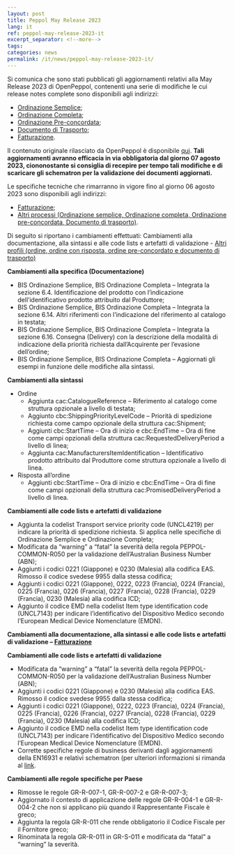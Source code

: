 ```yaml
---
layout: post
title: Peppol May Release 2023
lang: it
ref: peppol-may-release-2023-it
excerpt_separator: <!--more-->
tags:
categories: news
permalink: /it/news/peppol-may-release-2023-it/
---
```

Si comunica che sono stati pubblicati gli aggiornamenti relativi alla May Release 2023 di OpenPeppol, contenenti una serie di modifiche le cui release notes complete sono disponibili agli indirizzi:

 - [Ordinazione Semplice](https://peppol-docs.agid.gov.it/docs-next-release/docs/ITA/others/guides/release-notes-it/3-order-only/main.html);
 - [Ordinazione Completa](https://peppol-docs.agid.gov.it/docs-next-release/docs/ITA/others/guides/release-notes-it/28-ordering/main.html);
 - [Ordinazione Pre-concordata](https://peppol-docs.agid.gov.it/docs-next-release/docs/ITA/others/guides/release-notes-it/42-orderagreement/main.html);
 - [Documento di Trasporto](https://peppol-docs.agid.gov.it/docs-next-release/docs/ITA/others/guides/release-notes-it/30-despatchadvice/main.html);
 - [Fatturazione](https://peppol-docs.agid.gov.it/docs-next-release/docs/ITA/invoice/guide/release-notes-it/main.html).

Il contenuto originale rilasciato da OpenPeppol è disponibile [qui](https://peppol.org/may-2023-release-of-the-peppol-post-award-artefact/).
**Tali aggiornamenti avranno efficacia in via obbligatoria dal giorno 07 agosto 2023, ciononostante si consiglia di recepire per tempo tali modifiche e di scaricare gli schematron per la validazione dei documenti aggiornati.**

Le specifiche tecniche che rimarranno in vigore fino al giorno 06 agosto 2023 sono disponibili agli indirizzi:

 - [Fatturazione](https://peppol-docs.agid.gov.it/docs/my_index_fatt.jsp);
 - [Altri processi (Ordinazione semplice, Ordinazione completa, Ordinazione pre-concordata, Documento di trasporto)](https://peppol-docs.agid.gov.it/docs/my_index.jsp).

Di seguito si riportano i cambiamenti effettuati:
Cambiamenti alla documentazione, alla sintassi e alle code lists e artefatti di validazione - [Altri profili (ordine, ordine con risposta, ordine pre-concordato e documento di trasporto)](https://peppol-docs.agid.gov.it/docs-next-release/my_index.jsp)

**Cambiamenti alla specifica (Documentazione)**
 - BIS Ordinazione Semplice, BIS Ordinazione Completa – Integrata la sezione 6.4. Identificazione del prodotto con l’indicazione dell’identificativo prodotto attribuito dal Produttore; 
 - BIS Ordinazione Semplice, BIS Ordinazione Completa – Integrata la sezione 6.14. Altri riferimenti con l’indicazione del riferimento al catalogo in testata;
- BIS Ordinazione Semplice, BIS Ordinazione Completa – Integrata la sezione 6.16. Consegna (Delivery) con la descrizione della modalità di indicazione della priorità richiesta dall’Acquirente per l’evasione dell’ordine; 
 - BIS Ordinazione Semplice, BIS Ordinazione Completa – Aggiornati gli esempi in funzione delle modifiche alla sintassi.

**Cambiamenti alla sintassi**
- Ordine
    - Aggiunta cac:CatalogueReference – Riferimento al catalogo come struttura opzionale a livello di testata;
    - Aggiunto cbc:ShippingPriorityLevelCode – Priorità di spedizione richiesta come campo opzionale della struttura cac:Shipment;
    - Aggiunti cbc:StartTime – Ora di inizio e cbc:EndTime – Ora di fine come campi opzionali della struttura cac:RequestedDeliveryPeriod a livello di linea;
    - Aggiunta cac:ManufacturersItemIdentification – Identificativo prodotto attribuito dal Produttore come struttura opzionale a livello di linea.
- Risposta all’ordine
    - Aggiunti cbc:StartTime – Ora di inizio e cbc:EndTime – Ora di fine come campi opzionali della struttura cac:PromisedDeliveryPeriod a livello di linea.

**Cambiamenti alle code lists e artefatti di validazione**
 - Aggiunta la codelist Transport service priority code (UNCL4219) per indicare la priorità di spedizione richiesta. Si applica nelle specifiche di Ordinazione Semplice e Ordinazione Completa;
 - Modificata da “warning” a “fatal” la severità della regola PEPPOL-COMMON-R050 per la validazione dell’Australian Business Number (ABN);
 - Aggiunti i codici 0221 (Giappone) e 0230 (Malesia) alla codifica EAS. Rimosso il codice svedese 9955 dalla stessa codifica;
 - Aggiunti i codici 0221 (Giappone), 0222, 0223 (Francia), 0224 (Francia), 0225 (Francia), 0226 (Francia), 0227 (Francia), 0228 (Francia), 0229 (Francia), 0230 (Malesia) alla codifica ICD;
 - Aggiunto il codice EMD nella codelist Item type identification code (UNCL7143) per indicare l’identificativo del Dispositivo Medico secondo l’European Medical Device Nomenclature (EMDN).

 **Cambiamenti alla documentazione, alla sintassi e alle code lists e artefatti di validazione – [Fatturazione](https://peppol-docs.agid.gov.it/docs-next-release/my_index_fatt.jsp)**

**Cambiamenti alle code lists e artefatti di validazione**
 - Modificata da “warning” a “fatal” la severità della regola PEPPOL-COMMON-R050 per la validazione dell’Australian Business Number (ABN);
 - Aggiunti i codici 0221 (Giappone) e 0230 (Malesia) alla codifica EAS. Rimosso il codice svedese 9955 dalla stessa codifica;
 - Aggiunti i codici 0221 (Giappone), 0222, 0223 (Francia), 0224 (Francia), 0225 (Francia), 0226 (Francia), 0227 (Francia), 0228 (Francia), 0229 (Francia), 0230 (Malesia) alla codifica ICD;
 - Aggiunto il codice EMD nella codelist Item type identification code (UNCL7143) per indicare l’identificativo del Dispositivo Medico secondo l’European Medical Device Nomenclature (EMDN). 
 - Corrette specifiche regole di business derivanti dagli aggiornamenti della EN16931 e relativi schematron (per ulteriori informazioni si rimanda al [link](https://github.com/ConnectingEurope/eInvoicing-EN16931/releases/tag/validation-1.3.10).

**Cambiamenti alle regole specifiche per Paese**
 - Rimosse le regole GR-R-007-1, GR-R-007-2 e GR-R-007-3;
 - Aggiornato il contesto di applicazione delle regole GR-R-004-1 e GR-R-004-2 che non si applicano più quando il Rappresentante Fiscale è greco;
 - Aggiunta la regola GR-R-011 che rende obbligatorio il Codice Fiscale per il Fornitore greco;
 - Rinominata la regola GR-R-011 in GR-S-011 e modificata da “fatal” a “warning” la severità. 
